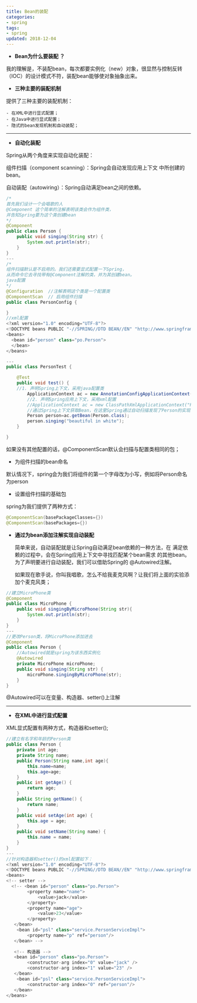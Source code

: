 ```yaml
---
title: Bean的装配
categories: 
- spring
tags:
- spring
updated: 2018-12-04
---
```


- **Bean为什么要装配 ？**

我的理解是，不装配bean，每次都要实例化（new）对象，很显然与控制反转（IOC）的设计模式不符，装配bean能够使对象抽象出来。
- **三种主要的装配机制**

提供了三种主要的装配机制：

    - 在XML中进行显式配置；
    - 在Java中进行显式配置；
    - 隐式的bean发现机制和自动装配；
---
- **自动化装配**

Spring从两个角度来实现自动化装配：

组件扫描（component scanning）：Spring会自动发现应用上下文
中所创建的bean。

自动装配（autowiring）：Spring自动满足bean之间的依赖。

```java
/*
首先我们设计一个会唱歌的人
@Component 这个简单的注解表明该类会作为组件类，
并告知Spring要为这个类创建bean
*/
@Component 
public class Person {
	public void singing(String str) {
		System.out.println(str);
	}
}
---
/*
组件扫描默认是不启用的。我们还需要显式配置一下Spring，
从而命令它去寻找带有@Component注解的类，并为其创建bean。
java配置
*/
@Configuration  //注解表明这个类是一个配置类
@ComponentScan  // 启用组件扫描
public class PersonConfig {

}
//xml配置
<?xml version="1.0" encoding="UTF-8"?>
<!DOCTYPE beans PUBLIC "-//SPRING//DTD BEAN//EN" "http://www.springframework.org/dtd/spring-beans.dtd">
<beans>
  <bean id="person" class="po.Person">
  </bean>
</beans>

---
public class PersonTest {

	@Test
	public void test() {
	//1. 声明Spring上下文，采用java配置类
        ApplicationContext ac = new AnnotationConfigApplicationContext(PersonConfig.class);
        //2. 声明Spring应用上下文，采用xml配置
        //ApplicationContext ac = new ClassPathXmlApplicationContext("Person.xml");
        //通过Spring上下文获取Bean，在这里Spring通过自动扫描发现了Person的实现，并自动创建bean。
        Person person=ac.getBean(Person.class);
        person.singing("beautiful in white");
	}

}
```
如果没有其他配置的话，@ComponentScan默认会扫描与配置类相同的包；

- 为组件扫描的bean命名

默认情况下，spring会为我们将组件的第一个字母改为小写，例如将Person命名为person
- 设置组件扫描的基础包

spring为我们提供了两种方式：
```java
@ComponentScan(basePackageClasses={})
@ComponentScan(basePackages={})
```
- **通过为bean添加注解实现自动装配**

    简单来说，自动装配就是让Spring自动满足bean依赖的一种方法，在
满足依赖的过程中，会在Spring应用上下文中寻找匹配某个bean需求
的其他bean。为了声明要进行自动装配，我们可以借助Spring的
@Autowired注解。

    如果现在歌手说，你叫我唱歌，怎么不给我麦克风啊？让我们将上面的实验添加个麦克风类；
```java
//建立MicroPhone类
@Component
public class MicroPhone {
	public void singingByMicroPhone(String str){
		System.out.println(str);
	}
}
---
//更改Person类，将MicroPhone添加进去
@Component
public class Person {
    //Autowired就是spring为该东西实例化
	@Autowired
	private MicroPhone microPhone;
	public void singing(String str) {
		microPhone.singingByMicroPhone(str);
	}
}

```
@Autowired可以在变量、构造器、setter()上注解

---
- **在XML中进行显式配置**

XML显式配置有两种方式，构造器和setter();
```java
//建立有名字和年龄的Person类
public class Person {
	private int age;
	private String name;
	public Person(String name,int age){
		this.name=name;
		this.age=age;
	}
	public int getAge() {
		return age;
	}
	public String getName() {
		return name;
	}
	public void setAge(int age) {
		this.age = age;
	}
	public void setName(String name) {
		this.name = name;
	}
}
---
//针对构造器和setter()的xml配置如下：
<?xml version="1.0" encoding="UTF-8"?>
<!DOCTYPE beans PUBLIC "-//SPRING//DTD BEAN//EN" "http://www.springframework.org/dtd/spring-beans.dtd">
<beans>
<!-- setter -->
  <!-- <bean id="person" class="po.Person">
        <property name="name">
            <value>jack</value>
        </property>    
        <property name="age">
            <value>23</value>
        </property>
   </bean>
    <bean id="psl" class="service.PersonServiceImpl">
    	<property name="p" ref="person"/>
   </bean> -->
   
   <!-- 构造器 -->
   <bean id="person" class="po.Person">
        <constructor-arg index="0" value="jack" />
        <constructor-arg index="1" value="23" />
   </bean>
    <bean id="psl" class="service.PersonServiceImpl">
    	<constructor-arg index="0" ref="person"/>
   </bean>
</beans>


```


